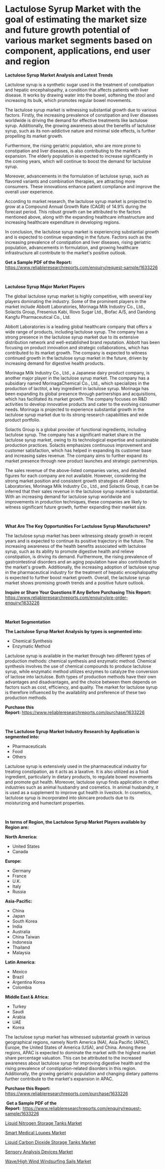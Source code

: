 <p><h1>Lactulose Syrup Market with the goal of estimating the market size and future growth potential of various market segments based on component, applications, end user and region</h1></p><p><strong>Lactulose Syrup Market Analysis and Latest Trends</strong></p>
<p><p>Lactulose syrup is a synthetic sugar used in the treatment of constipation and hepatic encephalopathy, a condition that affects patients with liver disease. It works by drawing water into the bowel, softening the stool and increasing its bulk, which promotes regular bowel movements.</p><p>The lactulose syrup market is witnessing substantial growth due to various factors. Firstly, the increasing prevalence of constipation and liver diseases worldwide is driving the demand for effective treatments like lactulose syrup. Additionally, the growing awareness about the benefits of lactulose syrup, such as its non-addictive nature and minimal side effects, is further propelling its market growth.</p><p>Furthermore, the rising geriatric population, who are more prone to constipation and liver diseases, is also contributing to the market's expansion. The elderly population is expected to increase significantly in the coming years, which will continue to boost the demand for lactulose syrup.</p><p>Moreover, advancements in the formulation of lactulose syrup, such as flavored variants and combination therapies, are attracting more consumers. These innovations enhance patient compliance and improve the overall user experience.</p><p>According to market research, the lactulose syrup market is projected to grow at a Compound Annual Growth Rate (CAGR) of 14.9% during the forecast period. This robust growth can be attributed to the factors mentioned above, along with the expanding healthcare infrastructure and increasing healthcare expenditure in developing regions.</p><p>In conclusion, the lactulose syrup market is experiencing substantial growth and is expected to continue expanding in the future. Factors such as the increasing prevalence of constipation and liver diseases, rising geriatric population, advancements in formulation, and growing healthcare infrastructure all contribute to the market's positive outlook.</p></p>
<p><strong>Get a Sample PDF of the Report:&nbsp;</strong> <a href="https://www.reliableresearchreports.com/enquiry/request-sample/1633226">https://www.reliableresearchreports.com/enquiry/request-sample/1633226</a></p>
<p>&nbsp;</p>
<p><strong>Lactulose Syrup Major Market Players</strong></p>
<p><p>The global lactulose syrup market is highly competitive, with several key players dominating the industry. Some of the prominent players in the market include Abbott Laboratories, Morinaga Milk Industry Co., Ltd., Solactis Group, Fresenius Kabi, Illovo Sugar Ltd., Biofac A/S, and Dandong Kangfu Pharmaceutical Co., Ltd.</p><p>Abbott Laboratories is a leading global healthcare company that offers a wide range of products, including lactulose syrup. The company has a strong presence in the lactulose syrup market due to its extensive distribution network and well-established brand reputation. Abbott has been focusing on product innovation and strategic collaborations, which has contributed to its market growth. The company is expected to witness continued growth in the lactulose syrup market in the future, driven by increasing demand for digestive health products.</p><p>Morinaga Milk Industry Co., Ltd., a Japanese dairy product company, is another major player in the lactulose syrup market. The company has a subsidiary named MorinagaChemical Co., Ltd., which specializes in the production of lactitol, a key ingredient in lactulose syrup. Morinaga has been expanding its global presence through partnerships and acquisitions, which has facilitated its market growth. The company focuses on R&D activities to develop innovative products and cater to the evolving consumer needs. Morinaga is projected to experience substantial growth in the lactulose syrup market due to its strong research capabilities and wide product portfolio.</p><p>Solactis Group is a global provider of functional ingredients, including lactulose syrup. The company has a significant market share in the lactulose syrup market, owing to its technological expertise and sustainable production practices. Solactis emphasizes continuous improvement and customer satisfaction, which has helped in expanding its customer base and increasing sales revenue. The company aims to further expand its market presence through new product launches and strategic partnerships.</p><p>The sales revenue of the above-listed companies varies, and detailed figures for each company are not available. However, considering the strong market position and consistent growth strategies of Abbott Laboratories, Morinaga Milk Industry Co., Ltd., and Solactis Group, it can be inferred that their sales revenue in the lactulose syrup market is substantial. With an increasing demand for lactulose syrup worldwide and improvements in production techniques, these companies are likely to witness significant future growth, further expanding their market size.</p></p>
<p>&nbsp;</p>
<p><strong>What Are The Key Opportunities For Lactulose Syrup Manufacturers?</strong></p>
<p><p>The lactulose syrup market has been witnessing steady growth in recent years and is expected to continue its positive trajectory in the future. The increasing awareness of the health benefits associated with lactulose syrup, such as its ability to promote digestive health and relieve constipation, is driving its demand. Furthermore, the rising prevalence of gastrointestinal disorders and an aging population have also contributed to the market's growth. Additionally, the increasing adoption of lactulose syrup in the pharmaceutical industry for the treatment of hepatic encephalopathy is expected to further boost market growth. Overall, the lactulose syrup market shows promising growth trends and a positive future outlook.</p></p>
<p><strong>Inquire or Share Your Questions If Any Before Purchasing This Report:</strong> <a href="https://www.reliableresearchreports.com/enquiry/pre-order-enquiry/1633226">https://www.reliableresearchreports.com/enquiry/pre-order-enquiry/1633226</a></p>
<p>&nbsp;</p>
<p><strong>Market Segmentation</strong></p>
<p><strong>The Lactulose Syrup Market Analysis by types is segmented into:</strong></p>
<p><ul><li>Chemical Synthesis</li><li>Enzymatic Method</li></ul></p>
<p><p>Lactulose syrup is available in the market through two different types of production methods: chemical synthesis and enzymatic method. Chemical synthesis involves the use of chemical compounds to produce lactulose syrup, while enzymatic method utilizes enzymes to catalyze the conversion of lactose into lactulose. Both types of production methods have their own advantages and disadvantages, and the choice between them depends on factors such as cost, efficiency, and quality. The market for lactulose syrup is therefore influenced by the availability and preference of these two production methods.</p></p>
<p><strong>Purchase this Report:&nbsp;</strong><a href="https://www.reliableresearchreports.com/purchase/1633226">https://www.reliableresearchreports.com/purchase/1633226</a></p>
<p>&nbsp;</p>
<p><strong>The Lactulose Syrup Market Industry Research by Application is segmented into:</strong></p>
<p><ul><li>Pharmaceuticals</li><li>Food</li><li>Others</li></ul></p>
<p><p>Lactulose syrup is extensively used in the pharmaceutical industry for treating constipation, as it acts as a laxative. It is also utilized as a food ingredient, particularly in dietary products, to regulate bowel movements and promote gut health. Moreover, lactulose syrup finds application in other industries such as animal husbandry and cosmetics. In animal husbandry, it is used as a supplement to improve gut health in livestock. In cosmetics, lactulose syrup is incorporated into skincare products due to its moisturizing and humectant properties.</p></p>
<p>&nbsp;</p>
<p><strong>In terms of Region, the Lactulose Syrup Market Players available by Region are:</strong></p>
<p>
    <p> <strong> North America: </strong>
        <ul>
            <li>United States</li>
            <li>Canada</li>
        </ul>
        </p> 
    <p> <strong> Europe: </strong>
        <ul>
            <li>Germany</li>
            <li>France</li>
            <li>U.K.</li>
            <li>Italy</li>
            <li>Russia</li>
        </ul>
        </p> 
    <p> <strong> Asia-Pacific: </strong>
        <ul>
            <li>China</li>
            <li>Japan</li>
            <li>South Korea</li>
            <li>India</li>
            <li>Australia</li>
            <li>China Taiwan</li>
            <li>Indonesia</li>
            <li>Thailand</li>
            <li>Malaysia</li>
        </ul>
        </p> 
    <p> <strong> Latin America: </strong>
        <ul>
            <li>Mexico</li>
            <li>Brazil</li>
            <li>Argentina Korea</li>
            <li>Colombia</li>
        </ul>
        </p> 
    <p> <strong> Middle East & Africa: </strong>
        <ul>
            <li>Turkey</li>
            <li>Saudi</li>
            <li>Arabia</li>
            <li>UAE</li>
            <li>Korea</li>
        </ul>
    </p>
    </p>
<p><p>The lactulose syrup market has witnessed substantial growth in various geographical regions, namely North America (NA), Asia Pacific (APAC), Europe, the United States of America (USA), and China. Among these regions, APAC is expected to dominate the market with the highest market share percentage valuation. This can be attributed to the increased awareness about lactulose syrup for improving digestive health and the rising prevalence of constipation-related disorders in this region. Additionally, the growing geriatric population and changing dietary patterns further contribute to the market's expansion in APAC.</p></p>
<p><strong>Purchase this Report: </strong><a href="https://www.reliableresearchreports.com/purchase/1633226">https://www.reliableresearchreports.com/purchase/1633226</a></p>
<p>&nbsp;<strong>Get a Sample PDF of the Report:&nbsp;&nbsp;</strong><a href="https://www.reliableresearchreports.com/enquiry/request-sample/1633226">https://www.reliableresearchreports.com/enquiry/request-sample/1633226</a></p>
<p><strong></strong></p>
<p><p><a href="https://github.com/GroverBarry/Market-Research-Report-List-3/blob/main/liquid-nitrogen-storage-tanks-market.md">Liquid Nitrogen Storage Tanks Market</a></p><p><a href="https://medium.com/@vallieemard78/smart-medical-loupes-market-exploring-market-share-market-trends-and-future-growth-6b24246a9137">Smart Medical Loupes Market</a></p><p><a href="https://github.com/RickHolmes3/Market-Research-Report-List-3/blob/main/liquid-carbon-dioxide-storage-tanks-market.md">Liquid Carbon Dioxide Storage Tanks Market</a></p><p><a href="https://medium.com/@vallieemard78/sensory-analysis-devices-market-share-evolution-and-market-growth-trends-2024-2031-7bd63256921e">Sensory Analysis Devices Market</a></p><p><a href="https://medium.com/@vallieemard78/wave-high-wind-windsurfing-sails-market-competitive-analysis-market-trends-and-forecast-to-2031-507793a073a5">Wave/High Wind Windsurfing Sails Market</a></p></p>